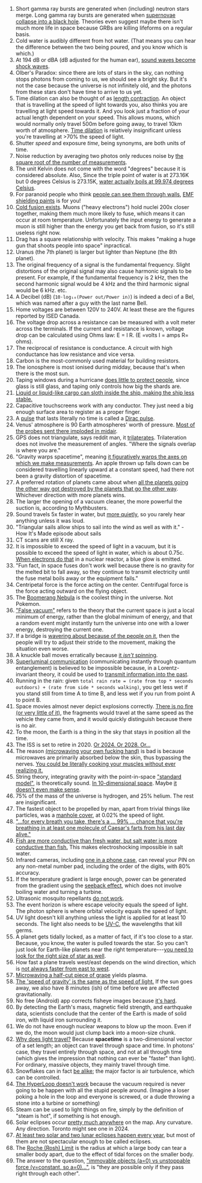 1. Short gamma ray bursts are generated when (including) neutron stars merge. Long gamma ray bursts are generated when [supernovae collapse into a black hole](https://www.youtube.com/watch?v=RLykC1VN7NY). Theories even suggest maybe there isn't much more life in space because GRBs are killing lifeforms on a regular basis.
1. Cold water is audibly different from hot water. (That means you can hear the difference between the two being poured, and you know which is which.)
1. At 194 dB or dBA (dB adjusted for the human ear), [sound waves become shock waves](https://www.noisehelp.com/noise-level-chart.html).
1. Olber's Paradox: since there are lots of stars in the sky, can nothing stops photons from coming to us, we should see a bright sky. But it's not the case because the universe is not infinitely old, and the photons from these stars don't have time to arrive to us yet.
1. Time dilation can also be thought of as [length contraction](https://www.youtube.com/watch?v=rVzDP8SMhPo). An object that is travelling at the speed of light towards you, also thinks you are travelling at light speed towards it. And you look just a fraction of your actual length dependent on your speed. This allows muons, which would normally only travel 500m before going away, to travel 10km worth of atmosphere. [Time dilation](https://www.youtube.com/watch?v=pQC3ErD1YwE) is relatively insignificant unless you're travelling at >70% the speed of light.
1. Shutter *speed* and exposure *time*, being synonyms, are both units of time.
1. Noise reduction by averaging two photos only reduces noise by [the square root of the number of measurements](https://en.wikipedia.org/wiki/Signal_averaging).
1. The unit Kelvin does not come with the word "degrees" because it is considered absolute. Also, Since the triple point of water is at 273.16K but 0 degrees Celsius is 273.15K, [water actually boils at 99.974 degrees Celsius](https://www.youtube.com/watch?v=rjht4oAByCI).
1. For paranoid people who think [people can see them through walls](https://www.youtube.com/watch?v=kBFMsY5ZP0o), [EMF shielding paints](https://lessemf.com/paint.html) is for you!
1. [Cold fusion exists](https://www.youtube.com/watch?v=aDfB3gnxRhc). Muons ("heavy electrons") hold nuclei 200x closer together, making them much more likely to fuse, which means it can occur at room temperature. Unfortunately the input energy to generate a muon is still higher than the energy you get back from fusion, so it's still useless right now.
1. Drag has a square relationship with velocity. This makes "making a huge gun that shoots people into space" inpractical.
1. Uranus (the 7th planet) is larger but lighter than Neptune (the 8th planet).
1. The original frequency of a signal is the fundamental frequency. Slight distortions of the original signal may also cause harmonic signals to be present. For example, if the fundamental frequency is 2 kHz, then the second harmonic signal would be 4 kHz and the third harmonic signal would be 6 kHz. etc.
1. A Decibel (dB) (`10⋅log₁₀(Power out/Power in)`) is indeed a deci of a Bel, which was named after a guy with the last name Bell.
1. Home voltages are between 120V to 240V. At least these are the figures reported by ISED Canada.
1. The voltage drop across a resistance can be measured with a volt meter across the terminals. If the current and resistance is known, voltage drop can be calculated using Ohms law: E = I R. (E =volts I = amps R= ohms).
1. The reciprocal of resistance is conductance. A circuit with high conductance has low resistance and vice versa.
1. Carbon is the most-commonly used material for building resistors.
1. The ionosphere is most ionised during midday, because that's when there is the most sun.
1. Taping windows during a hurricane [does little to protect people](https://science.howstuffworks.com/nature/climate-weather/storms/10-pieces-of-disaster-safety-advice-you-should-ignore3.htm), since glass is still glass, and taping only controls how big the shards are.
1. [Liquid or liquid-like cargo can sloth inside the ship, making the ship less stable.](https://theconversation.com/mystery-of-the-cargo-ships-that-sink-when-their-cargo-suddenly-liquefies-101158)
1. Capacitive touchscreens work with any conductor. They just need a big enough surface area to register as a proper finger.
1. A [pulse](https://en.wikipedia.org/wiki/Pulse_%28signal_processing%29) that lasts literally no time is called a [Dirac pulse](https://en.wikipedia.org/wiki/Dirac_delta_function).
1. Venus' atmosphere is 90 Earth atmospheres' worth of pressure. [Most of the probes sent there imploded in midair](https://www.youtube.com/watch?v=gJ5KV3rzuag).
1. GPS does not triangulate, says reddit man, it [trilaterates](https://en.wikipedia.org/wiki/Trilateration). Trilateration does not involve the measurement of angles. "Where the signals overlap is where you are."
1. "Gravity warps spacetime", meaning [it figuratively warps the axes on which we make measurements](https://www.youtube.com/watch?v=jlTVIMOix3I). An apple thrown up falls down can be considered travelling linearly upward at a constant speed, had there not been a gravity distortion of spacetime.
1. A preferred rotation of planets came about when [all the planets going the other way got destroyed by the planets that go the other way](https://youtube.com/watch?v=MTY1Kje0yLg). Whichever direction with more planets wins.
1. The larger the opening of a vacuum cleaner, the more powerful the suction is, according to Mythbusters.
1. Sound travels 5x faster in water, but [more quietly](http://www.reddit.com/r/explainlikeimfive/comments/5qcr3p/-/dcy9qcn), so you rarely hear anything unless it was loud.
1. "Triangular sails allow ships to sail into the wind as well as with it." - How It's Made episode about sails
1. CT scans are still X ray.
1. It is impossible to exceed the speed of light in a vacuum, but it is possible to exceed the speed of light in water, which is about 0.75c. [When electrons do that](https://en.wikipedia.org/wiki/Cherenkov_radiation) in a nuclear reactor, a blue glow is emitted.
1. "Fun fact, in space fuses don't work well because there is no gravity for the melted bit to fall away, so they continue to transmit electricity until the fuse metal boils away or the equipment fails."
1. Centripetal force is the force acting on the center. Centrifugal force is the force acting outward on the flying object.
1. The [Boomerang Nebula](https://en.wikipedia.org/wiki/Boomerang_Nebula) is the coolest thing in the universe. Not Pokemon.
1. ["False vacuum"](https://en.wikipedia.org/wiki/False_vacuum) refers to the theory that the current space is just a local minimum of energy, rather than the global minimum of energy, and that a random event might instantly turn the universe into one with a lower energy, destroying the current one.
1. If a bridge is [wavering about because of the people on it](https://m.youtube.com/watch?v=gQK21572oSU&feature=youtu.be), then the people will try to adjust their stride to the movement, making the situation even worse.
1. A knuckle ball moves erratically because [it *isn't* spinning](https://www.reddit.com/r/askscience/comments/50cg2n/hi_my_name_is_jack_im_14_years_old_and_i_love/d72zdj3).
1. [Superluminal communication](https://en.wikipedia.org/wiki/Superluminal_communication) (communicating instantly through quantum entanglement) is believed to be impossible because, in a Lorentz-invariant theory, it could be used to [transmit information into the past](https://en.wikipedia.org/wiki/Tachyonic_antitelephone).
1. Running in the rain: given `total rain rate = (rate from top * seconds outdoors) + (rate from side * seconds walking)`, you get less wet if you stand still from time A to time B, and less wet if you run from point A to point B.
1. Space movies almost never depict explosions correctly. [There is no fire (or very little of it)](https://www.reddit.com/r/interestingasfuck/comments/90gkle/exploding_model_ships_cotton_balls_leds/e2qf461/), the fragments would travel at the same speed as the vehicle they came from, and it would quickly distinguish because there is no air.
1. To the moon, the Earth is a thing in the sky that stays in position all the time.
1. The ISS is set to retire in 2020. [Or 2024. Or 2028. Or...](https://www.google.com/search?q=The+ISS+is+set+to+retire+in)
1. The reason [(microwaving your own fucking hand)](https://www.youtube.com/watch?v=WcOhd9ikNAw) is bad is because microwaves are primarily absorbed below the skin, thus bypassing the nerves. [You could be literally cooking your muscles without ever realizing it.](https://www.reddit.com/r/holdmybeaker/comments/3z2uoj/hmb_while_i_microwave_my_hand/cyiur98)
1. String theory, integrating gravity with the point-in-space ["standard model"](https://en.wikipedia.org/wiki/Standard_Model), is theoretically sound. [In 10-dimensional space](https://www.youtube.com/watch?v=Da-2h2B4faU). Maybe [it doesn't even make sense](https://en.wikipedia.org/wiki/String_theory_landscape).
1. 75% of the mass of the universe is hydrogen, and 25% helium. The rest are insignificant.
1. The fastest object to be propelled by man, apart from trivial things like particles, was a [manhole cover](https://en.wikipedia.org/wiki/Operation_Plumbbob#Propulsion_of_steel_plate_cap), at 0.02% the speed of light.
1. ["...for every breath you take, there's a ... 99% ... chance that you're breathing in at least one molecule of Caesar's farts from his last day alive."](https://www.quora.com/What-percentage-of-breathable-air-on-earth-has-been-part-of-a-fart)
1. [Fish are more conductive than fresh water, but salt water is more conductive than fish.](https://www.reddit.com/r/askscience/comments/3c3rd7/does_lightning_strike_the_ocean_if_so_does_it/) This makes electroshocking impossible in salt water.
1. Infrared cameras, including [one in a phone case](https://www.youtube.com/watch?v=8Vc-69M-UWk), can reveal your PIN on any non-metal number pad, including the order of the digits, with 80% accuracy.
1. If the temperature gradient is large enough, power can be generated from the gradient using the [seeback effect](https://en.wikipedia.org/wiki/Thermoelectric_effect#Seebeck_effect), which does not involve boiling water and turning a turbine.
1. Ultrasonic mosquito repellants [do not work](http://www.bbc.com/news/magazine-20669080).
1. The event horizon is where escape velocity equals the speed of light. The photon sphere is where orbital velocity equals the speed of light.
1. UV light doesn't kill anything unless the light is applied for at least 10 seconds. The light also needs to be [UV-C](https://ultraviolet.com/what-is-germicidal-ultraviolet/), the wavelengths that kill germs.
1. A planet gets tidally locked, as a matter of fact, if it's too close to a star. Because, you know, the water is pulled towards the star. So you can't just look for Earth-like planets near the right temperature---[you need to look for the right size of star as well](https://en.wikipedia.org/wiki/Circumstellar_habitable_zone#Spectral_types_and_star-system_characteristics).
1. How fast a plane travels west/east depends on the wind direction, which is [not always faster from east to west](http://curious.astro.cornell.edu/about-us/40-our-solar-system/the-earth/climate-and-weather/68-why-do-airplanes-take-longer-to-fly-west-than-east-intermediate).
1. [Microwaving a half-cut piece of grape](https://www.minds.com/blog/view/177271/grape-microwave-and-pyrex) yields plasma.
1. [The 'speed of gravity' is the same as the speed of light.](http://www.reddit.com/r/askscience/comments/2nukm0/which_is_faster_gravity_or_light/) If the sun goes away, we also have 8 minutes (ish) of time before we are affected gravitationally.
1. No free (Android) app corrects fisheye images because [it's hard](https://www.lonelyspeck.com/defish/).
1. By detecting the Earth's mass, magnetic field strength, and earthquake data, scientists conclude that the center of the Earth is made of solid iron, with liquid iron surrounding it.
1. We do not have enough nuclear weapons to blow up the moon. Even if we do, the moon would just clump back into a moon-size chunk.
1. [Why does light travel?](http://www.reddit.com/r/explainlikeimfive/comments/22pi7o/eli5_why_does_light_travel) Because **spacetime** is a two-dimensional vector of a set length; an object can travel through space and time. In photons' case, they travel entirely through space, and not at all through time (which gives the impression that nothing can ever be "faster" than light). For ordinary, massive objects, they mainly travel through time.
1. Snowflakes can in fact [be alike](http://www.nytimes.com/2016/01/23/science/who-ever-said-no-two-snowflakes-were-alike.html); the major factor is air turbulence, which can be controlled.
1. [The HyperLoop doesn't work](https://www.youtube.com/watch?v=RNFesa01llk) because the vacuum required is never going to be happen with all the stupid people around. (Imagine a loser poking a hole in the loop and everyone is screwed, or a dude throwing a stone into a turbine or something)
1. Steam can be used to light things on fire, simply by the definition of "steam is hot", if something is hot enough.
1. Solar eclipses occur [pretty much anywhere](http://nationaleclipse.com/maps/images/map_usa_21stcentury.png) on the map. Any curvature. Any direction. Toronto might see one in 2024.
1. [At least two solar and two lunar eclipses happen every year](https://www.android.com/eclipse/), but most of them are not spectacular enough to be called eclipses.
1. The [Roche (Rosh) Limit](https://en.wikipedia.org/wiki/Roche_limit) is the radius at which a large body can tear a smaller body apart, due to the effect of tidal forces on the smaller body.
1. The answer to the question, ["immovable objects (a=0) vs unstoppable force (v=constant, so a=0)..."](https://www.youtube.com/watch?v=9eKc5kgPVrA), is "they are possible only if they pass right through each other".
